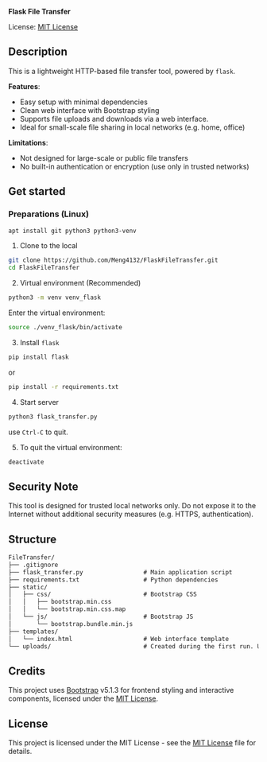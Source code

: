 **Flask File Transfer**

License: [MIT License](LICENSE)

## Description
This is a lightweight HTTP-based file transfer tool, powered by `flask`.

**Features**:
- Easy setup with minimal dependencies
- Clean web interface with Bootstrap styling
- Supports file uploads and downloads via a web interface.
- Ideal for small-scale file sharing in local networks (e.g. home, office)

**Limitations**:
- Not designed for large-scale or public file transfers
- No built-in authentication or encryption (use only in trusted networks)

## Get started
### Preparations (Linux)
```bash
apt install git python3 python3-venv
```

1. Clone to the local
```bash
git clone https://github.com/Meng4132/FlaskFileTransfer.git
cd FlaskFileTransfer
```

2. Virtual environment (Recommended)
```bash
python3 -m venv venv_flask
```
Enter the virtual environment:
```bash
source ./venv_flask/bin/activate
```

3. Install `flask`
```bash
pip install flask
```
or
```bash
pip install -r requirements.txt
```

4. Start server
```bash
python3 flask_transfer.py
```
use `Ctrl-C` to quit.

5. To quit the virtual environment:
```bash
deactivate
```

## Security Note
This tool is designed for trusted local networks only. Do not expose it to the Internet without additional security measures (e.g. HTTPS, authentication).

## Structure
```txt
FileTransfer/
├── .gitignore
├── flask_transfer.py                 # Main application script
├── requirements.txt                  # Python dependencies
├── static/
│   ├── css/                          # Bootstrap CSS
│   │   ├── bootstrap.min.css
│   │   └── bootstrap.min.css.map
│   └── js/                           # Bootstrap JS
│       └── bootstrap.bundle.min.js
├── templates/
│   └── index.html                    # Web interface template
└── uploads/                          # Created during the first run. Uploaded files will be here.
```

## Credits 
This project uses [Bootstrap](https://getbootstrap.com/) v5.1.3 for frontend styling and interactive components, licensed under the [MIT License](https://github.com/twbs/bootstrap/blob/main/LICENSE).

## License
This project is licensed under the MIT License - see the [MIT License](LICENSE) file for details.

